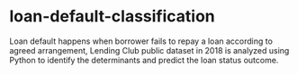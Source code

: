 # loan-default-classification
Loan default happens when borrower fails to repay a loan according to agreed arrangement, Lending Club public dataset in 2018 is analyzed using Python to identify the determinants and predict the loan status outcome.
